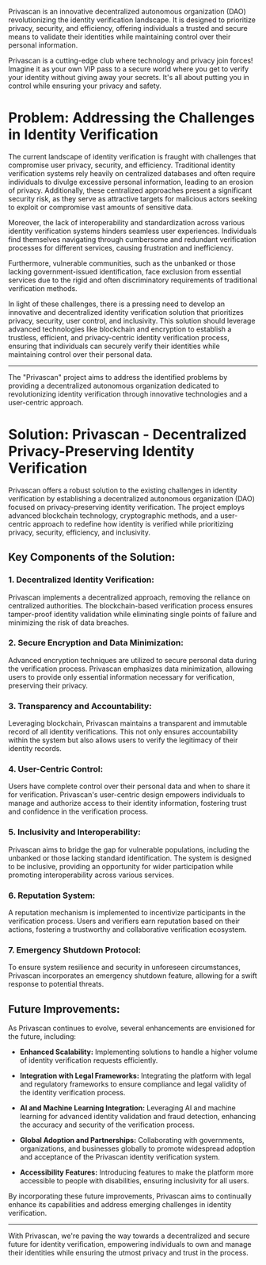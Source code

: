 Privascan is an innovative decentralized autonomous organization (DAO) revolutionizing the identity verification landscape. It is designed to prioritize privacy, security, and efficiency, offering individuals a trusted and secure means to validate their identities while maintaining control over their personal information.

Privascan is a cutting-edge club where technology and privacy join forces! Imagine it as your own VIP pass to a secure world where you get to verify your identity without giving away your secrets. It's all about putting you in control while ensuring your privacy and safety.


# Problem: Addressing the Challenges in Identity Verification

The current landscape of identity verification is fraught with challenges that compromise user privacy, security, and efficiency. Traditional identity verification systems rely heavily on centralized databases and often require individuals to divulge excessive personal information, leading to an erosion of privacy. Additionally, these centralized approaches present a significant security risk, as they serve as attractive targets for malicious actors seeking to exploit or compromise vast amounts of sensitive data.

Moreover, the lack of interoperability and standardization across various identity verification systems hinders seamless user experiences. Individuals find themselves navigating through cumbersome and redundant verification processes for different services, causing frustration and inefficiency.

Furthermore, vulnerable communities, such as the unbanked or those lacking government-issued identification, face exclusion from essential services due to the rigid and often discriminatory requirements of traditional verification methods.

In light of these challenges, there is a pressing need to develop an innovative and decentralized identity verification solution that prioritizes privacy, security, user control, and inclusivity. This solution should leverage advanced technologies like blockchain and encryption to establish a trustless, efficient, and privacy-centric identity verification process, ensuring that individuals can securely verify their identities while maintaining control over their personal data.

---

The "Privascan" project aims to address the identified problems by providing a decentralized autonomous organization dedicated to revolutionizing identity verification through innovative technologies and a user-centric approach.

# Solution: Privascan - Decentralized Privacy-Preserving Identity Verification

Privascan offers a robust solution to the existing challenges in identity verification by establishing a decentralized autonomous organization (DAO) focused on privacy-preserving identity verification. The project employs advanced blockchain technology, cryptographic methods, and a user-centric approach to redefine how identity is verified while prioritizing privacy, security, efficiency, and inclusivity.

## Key Components of the Solution:

### 1. **Decentralized Identity Verification:**
   Privascan implements a decentralized approach, removing the reliance on centralized authorities. The blockchain-based verification process ensures tamper-proof identity validation while eliminating single points of failure and minimizing the risk of data breaches.

### 2. **Secure Encryption and Data Minimization:**
   Advanced encryption techniques are utilized to secure personal data during the verification process. Privascan emphasizes data minimization, allowing users to provide only essential information necessary for verification, preserving their privacy.

### 3. **Transparency and Accountability:**
   Leveraging blockchain, Privascan maintains a transparent and immutable record of all identity verifications. This not only ensures accountability within the system but also allows users to verify the legitimacy of their identity records.

### 4. **User-Centric Control:**
   Users have complete control over their personal data and when to share it for verification. Privascan's user-centric design empowers individuals to manage and authorize access to their identity information, fostering trust and confidence in the verification process.

### 5. **Inclusivity and Interoperability:**
   Privascan aims to bridge the gap for vulnerable populations, including the unbanked or those lacking standard identification. The system is designed to be inclusive, providing an opportunity for wider participation while promoting interoperability across various services.

### 6. **Reputation System:**
   A reputation mechanism is implemented to incentivize participants in the verification process. Users and verifiers earn reputation based on their actions, fostering a trustworthy and collaborative verification ecosystem.

### 7. **Emergency Shutdown Protocol:**
   To ensure system resilience and security in unforeseen circumstances, Privascan incorporates an emergency shutdown feature, allowing for a swift response to potential threats.

## Future Improvements:

As Privascan continues to evolve, several enhancements are envisioned for the future, including:

- **Enhanced Scalability:** Implementing solutions to handle a higher volume of identity verification requests efficiently.
  
- **Integration with Legal Frameworks:** Integrating the platform with legal and regulatory frameworks to ensure compliance and legal validity of the identity verification process.

- **AI and Machine Learning Integration:** Leveraging AI and machine learning for advanced identity validation and fraud detection, enhancing the accuracy and security of the verification process.

- **Global Adoption and Partnerships:** Collaborating with governments, organizations, and businesses globally to promote widespread adoption and acceptance of the Privascan identity verification system.

- **Accessibility Features:** Introducing features to make the platform more accessible to people with disabilities, ensuring inclusivity for all users.

By incorporating these future improvements, Privascan aims to continually enhance its capabilities and address emerging challenges in identity verification.

---

With Privascan, we're paving the way towards a decentralized and secure future for identity verification, empowering individuals to own and manage their identities while ensuring the utmost privacy and trust in the process.
